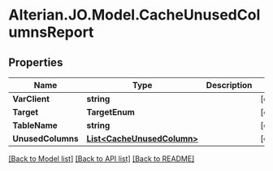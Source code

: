 # Alterian.JO.Model.CacheUnusedColumnsReport

## Properties

Name | Type | Description | Notes
------------ | ------------- | ------------- | -------------
**VarClient** | **string** |  | [optional] 
**Target** | **TargetEnum** |  | [optional] 
**TableName** | **string** |  | [optional] 
**UnusedColumns** | [**List&lt;CacheUnusedColumn&gt;**](CacheUnusedColumn.md) |  | [optional] 

[[Back to Model list]](../README.md#documentation-for-models) [[Back to API list]](../README.md#documentation-for-api-endpoints) [[Back to README]](../README.md)


